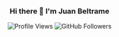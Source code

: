 <div align="center">
  
### Hi there 👋 I'm Juan Beltrame

</div>

<div align="center">

  <img src="https://komarev.com/ghpvc/?username=JuanBeltrame" alt="Profile Views" />
  <img src="https://img.shields.io/github/followers/JuanBeltrame?style=social" alt="GitHub Followers" />
</div>




<!--
**JuanBeltrame/JuanBeltrame** is a ✨ _special_ ✨ repository because its `README.md` (this file) appears on your GitHub profile.

Here are some ideas to get you started:

- 🔭 I’m currently working on ...
- 🌱 I’m currently learning ...
- 👯 I’m looking to collaborate on ...
- 🤔 I’m looking for help with ...
- 💬 Ask me about ...
- 📫 How to reach me: ...
- 😄 Pronouns: ...
- ⚡ Fun fact: ...
-->

